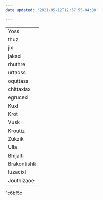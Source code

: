 ```yaml
---
date updated: '2021-05-12T12:37:55-04:00'

---
```

|             |
| ----------- |
| Yoss        |
| thuz        |
| jix         |
| jakaxl      |
| rhuthre     |
| urtaoss     |
| oquttass    |
| chittaxiax  |
| egrucexl    |
| Kuxl        |
| Krot        |
| Vusk        |
| Kroutiz     |
| Zukzik      |
| Ulla        |
| Bhijalti    |
| Brakontishk |
| Iuzacixl    |
| Jouthizaoe  |


^c6bf5c
